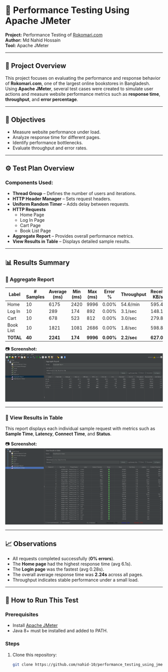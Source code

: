 # 🧪 Performance Testing Using Apache JMeter  
**Project:** Performance Testing of [Rokomari.com](https://www.rokomari.com)  
**Author:** Md Nahid Hossain  
**Tool:** Apache JMeter  

---

## 📘 Project Overview  
This project focuses on evaluating the performance and response behavior of **Rokomari.com**, one of the largest online bookstores in Bangladesh.  
Using **Apache JMeter**, several test cases were created to simulate user actions and measure website performance metrics such as **response time**, **throughput**, and **error percentage**.

---

## 🎯 Objectives  
- Measure website performance under load.  
- Analyze response time for different pages.  
- Identify performance bottlenecks.  
- Evaluate throughput and error rates.  

---

## ⚙️ Test Plan Overview  
### Components Used:
- **Thread Group** – Defines the number of users and iterations.  
- **HTTP Header Manager** – Sets request headers.  
- **Uniform Random Timer** – Adds delay between requests.  
- **HTTP Requests**  
  - Home Page  
  - Log In Page  
  - Cart Page  
  - Book List Page  
- **Aggregate Report** – Provides overall performance metrics.  
- **View Results in Table** – Displays detailed sample results.  

---

## 📊 Results Summary  

### 🧩 Aggregate Report
| Label     | # Samples | Average (ms) | Min (ms) | Max (ms) | Error % | Throughput | Received KB/sec |
|------------|------------|---------------|-----------|-----------|-----------|--------------|-----------------|
| Home       | 10         | 6175          | 2420      | 9996      | 0.00%     | 54.6/min     | 595.44          |
| Log In     | 10         | 289           | 174       | 892       | 0.00%     | 3.1/sec      | 148.12          |
| Cart       | 10         | 678           | 523       | 812       | 0.00%     | 3.0/sec      | 279.80          |
| Book List  | 10         | 1821          | 1081      | 2686      | 0.00%     | 1.8/sec      | 598.86          |
| **TOTAL**  | **40**     | **2241**      | **174**   | **9996**  | **0.00%** | **2.2/sec**  | **627.04**      |

📷 **Screenshot:**  
![Aggregate Report](Aggregate.PNG)

---

### 📄 View Results in Table
This report displays each individual sample request with metrics such as **Sample Time**, **Latency**, **Connect Time**, and **Status**.

📷 **Screenshot:**  
![View Results in Table](table.PNG)

---

## 📈 Observations  
- All requests completed successfully (**0% errors**).  
- The **Home page** had the highest response time (avg 6.1s).  
- The **Login page** was the fastest (avg 0.28s).  
- The overall average response time was **2.24s** across all pages.  
- Throughput indicates stable performance under a small load.  

---

## 🚀 How to Run This Test  

### Prerequisites  
- Install [Apache JMeter](https://jmeter.apache.org/download_jmeter.cgi)  
- Java 8+ must be installed and added to PATH.  

### Steps  
1. Clone this repository:  
   ```bash
   git clone https://github.com/nahid-10/performance_testing_using_jmeter.git
